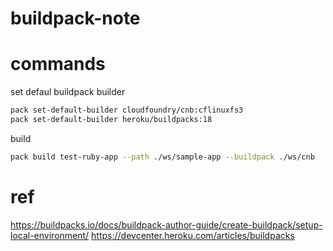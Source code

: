 # buildpack-note

# commands

set defaul buildpack builder
```bash
pack set-default-builder cloudfoundry/cnb:cflinuxfs3
pack set-default-builder heroku/buildpacks:18
```

build
```bash
pack build test-ruby-app --path ./ws/sample-app --buildpack ./ws/cnb
```

# ref
https://buildpacks.io/docs/buildpack-author-guide/create-buildpack/setup-local-environment/
https://devcenter.heroku.com/articles/buildpacks

